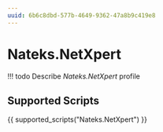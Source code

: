 ```yaml
---
uuid: 6b6c8dbd-577b-4649-9362-47a8b9c419e8
---
```



# Nateks.NetXpert


<!-- prettier-ignore -->
!!! todo
    Describe *Nateks.NetXpert* profile

## Supported Scripts

{{ supported_scripts("Nateks.NetXpert") }}
